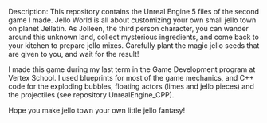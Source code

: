 Description: This repository contains the Unreal Engine 5 files of the second game I made. Jello World is all about customizing your own small jello town on planet Jellatin.
As Jolleen, the third person character, you can wander around this unknown land, collect mysterious ingredients, and come back to your kitchen to prepare jello mixes. Carefully plant the magic jello seeds that are given to you, and wait for the result!

I made this game during my last term in the Game Development program at Vertex School.
I used blueprints for most of the game mechanics, and C++ code for the exploding bubbles, floating actors (limes and jello pieces) and the projectiles (see repository UnrealEngine_CPP).

Hope you make jello town your own little jello fantasy!

